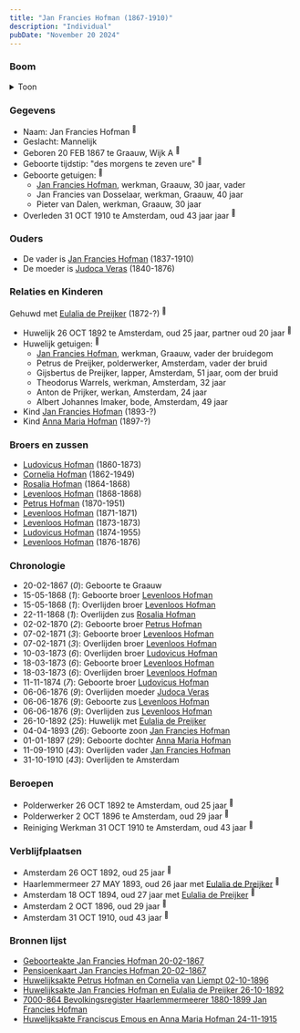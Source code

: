 ```yaml
---
title: "Jan Francies Hofman (1867-1910)"
description: "Individual"
pubDate: "November 20 2024"
---
```


### Boom
<details><summary>Toon</summary>

![test](https://www.plantuml.com/plantuml/svg/bPHVRzem5CNV_IckseSz8IKaJGf2j50bsz3-eBRRopGX9tR1mx6HxGYXYk--c-86r6fh-XJd-bxxftEEV6qTDQwk9B5heJRKq0eAMgwNHjUAtMYf3JX3bSKjhXnP2SQX5AQK_B3crSRjeE9LmOqzbApZXcktst1oScefgRNmI01WgWtZvdubohNYrev65HLgF8Q8x0dv0FEdgomvJ9pDg88S4Kh1BNpI3nLLPq0jV0w28Be0EC-Y_2AVuj6F3u9BjeVHiA35Rb5evoGVZY6yXDda6twY53uQIkljIQjTrr8kg6ABqcXh2ur8pKm8TzaSma4OFC_iMwAQwPB2JsweFQAaY99FioYB_eiI1vqP4fZzQB3Jv1N2QBZbZ0crnBP-07asnRuaVAB9aIQCu5oAvShjk9HwYqHxuWNhzNm7yTZ7Wf_40cxruuHqy03Re7NmRI-EiDszY4BuVdD_y69IDV5Yj6goukcoMb8fA63sveQBFsjkMheqxcHBZ59_QQJkmvtJcmrsuJblert1rJzCIGxCbuD-QyeWUMrA1u7JJY6FOJA_RUwBJZHw7_z4AGfVgK4fNo8atS8zIDz_kS-GJ-4W8TwsOy5hr_DglFZt0nZiN_ZyCAv-jnlacYk6ZzjV)
</details>

### Gegevens
- Naam: Jan Francies Hofman <sup><a href="../s00412/" style="text-decoration:none" title="Geboorteakte Jan Francies Hofman 20-02-1867">:link:</a></sup>
- Geslacht: Mannelijk
- Geboren 20 FEB 1867 te Graauw, Wijk A <sup><a href="../s00412/" style="text-decoration:none" title="Geboorteakte Jan Francies Hofman 20-02-1867">:link:</a></sup>
- Geboorte tijdstip: "des morgens te zeven ure" <sup><a href="../s00412/" style="text-decoration:none" title="Geboorteakte Jan Francies Hofman 20-02-1867">:link:</a></sup>
- Geboorte getuigen: <sup><a href="../s00412/" style="text-decoration:none" title="Geboorteakte Jan Francies Hofman 20-02-1867">:link:</a></sup>
  - [Jan Francies Hofman](../i00035/), werkman, Graauw, 30 jaar, vader
  - Jan Francies van Dosselaar, werkman, Graauw, 40 jaar
  - Pieter van Dalen, werkman, Graauw, 30 jaar
- Overleden 31 OCT 1910 te Amsterdam, oud 43 jaar jaar <sup><a href="../s00433/" style="text-decoration:none" title="Pensioenkaart Jan Francies Hofman 20-02-1867">:link:</a></sup>

### Ouders
- De vader is [Jan Francies Hofman](../i00035/) (1837-1910)
- De moeder is [Judoca Veras](../i00037/) (1840-1876)

### Relaties en Kinderen

Gehuwd met [Eulalia de Preijker](../i00274/) (1872-?) <sup><a href="../s00457/" style="text-decoration:none" title="Huwelijksakte Jan Francies Hofman en Eulalia de Preijker 26-10-1892">:link:</a></sup>
- Huwelijk 26 OCT 1892 te Amsterdam, oud 25 jaar, partner oud 20 jaar <sup><a href="../s00457/" style="text-decoration:none" title="Huwelijksakte Jan Francies Hofman en Eulalia de Preijker 26-10-1892">:link:</a></sup>
- Huwelijk getuigen:  <sup><a href="../s00457/" style="text-decoration:none" title="Huwelijksakte Jan Francies Hofman en Eulalia de Preijker 26-10-1892">:link:</a></sup>
  - [Jan Francies Hofman](../i00035/), werkman, Graauw, vader der bruidegom
  - Petrus de Preijker, polderwerker, Amsterdam, vader der bruid
  - Gijsbertus de Preijker, lapper, Amsterdam, 51 jaar, oom der bruid
  - Theodorus Warrels, werkman, Amsterdam, 32 jaar
  - Anton de Prijker, werkan, Amsterdam, 24 jaar
  - Albert Johannes Imaker, bode, Amsterdam, 49 jaar
- Kind [Jan Francies Hofman](../i00275/) (1893-?)
- Kind [Anna Maria Hofman](../i00276/) (1897-?)

### Broers en zussen
- [Ludovicus Hofman](../i00243/) (1860-1873)
- [Cornelia Hofman](../i00244/) (1862-1949)
- [Rosalia Hofman](../i00245/) (1864-1868)
- [Levenloos Hofman](../i00247/) (1868-1868)
- [Petrus Hofman](../i00248/) (1870-1951)
- [Levenloos Hofman](../i00249/) (1871-1871)
- [Levenloos Hofman](../i00250/) (1873-1873)
- [Ludovicus Hofman](../i00251/) (1874-1955)
- [Levenloos Hofman](../i00252/) (1876-1876)

### Chronologie
- 20-02-1867 (<i>0</i>): Geboorte te Graauw
- 15-05-1868 (<i>1</i>): Geboorte broer [Levenloos Hofman](../i00247/)
- 15-05-1868 (<i>1</i>): Overlijden broer [Levenloos Hofman](../i00247/)
- 22-11-1868 (<i>1</i>): Overlijden zus [Rosalia Hofman](../i00245/)
- 02-02-1870 (<i>2</i>): Geboorte broer [Petrus Hofman](../i00248/)
- 07-02-1871 (<i>3</i>): Geboorte broer [Levenloos Hofman](../i00249/)
- 07-02-1871 (<i>3</i>): Overlijden broer [Levenloos Hofman](../i00249/)
- 10-03-1873 (<i>6</i>): Overlijden broer [Ludovicus Hofman](../i00243/)
- 18-03-1873 (<i>6</i>): Geboorte broer [Levenloos Hofman](../i00250/)
- 18-03-1873 (<i>6</i>): Overlijden broer [Levenloos Hofman](../i00250/)
- 11-11-1874 (<i>7</i>): Geboorte broer [Ludovicus Hofman](../i00251/)
- 06-06-1876 (<i>9</i>): Overlijden moeder [Judoca Veras](../i00037/)
- 06-06-1876 (<i>9</i>): Geboorte zus [Levenloos Hofman](../i00252/)
- 06-06-1876 (<i>9</i>): Overlijden zus [Levenloos Hofman](../i00252/)
- 26-10-1892 (<i>25</i>): Huwelijk met [Eulalia de Preijker](../i00274/)
- 04-04-1893 (<i>26</i>): Geboorte zoon [Jan Francies Hofman](../i00275/)
- 01-01-1897 (<i>29</i>): Geboorte dochter [Anna Maria Hofman](../i00276/)
- 11-09-1910 (<i>43</i>): Overlijden vader [Jan Francies Hofman](../i00035/)
- 31-10-1910 (<i>43</i>): Overlijden te Amsterdam

### Beroepen
- Polderwerker 26 OCT 1892 te Amsterdam, oud 25 jaar <sup><a href="../s00457/" style="text-decoration:none" title="Huwelijksakte Jan Francies Hofman en Eulalia de Preijker 26-10-1892">:link:</a></sup>
- Polderwerker 2 OCT 1896 te Amsterdam, oud 29 jaar <sup><a href="../s00455/" style="text-decoration:none" title="Huwelijksakte Petrus Hofman en Cornelia van Liempt 02-10-1896">:link:</a></sup>
- Reiniging Werkman 31 OCT 1910 te Amsterdam, oud 43 jaar <sup><a href="../s00433/" style="text-decoration:none" title="Pensioenkaart Jan Francies Hofman 20-02-1867">:link:</a></sup>

### Verblijfplaatsen
- Amsterdam  26 OCT 1892, oud 25 jaar  <sup><a href="../s00457/" style="text-decoration:none" title="Huwelijksakte Jan Francies Hofman en Eulalia de Preijker 26-10-1892">:link:</a></sup>
- Haarlemmermeer  27 MAY 1893, oud 26 jaar met [Eulalia de Preijker](../i00274/) <sup><a href="../s00458/" style="text-decoration:none" title="7000-864 Bevolkingsregister Haarlemmermeerer 1880-1899 Jan Francies Hofman">:link:</a></sup>
- Amsterdam  18 OCT 1894, oud 27 jaar met [Eulalia de Preijker](../i00274/) <sup><a href="../s00458/" style="text-decoration:none" title="7000-864 Bevolkingsregister Haarlemmermeerer 1880-1899 Jan Francies Hofman">:link:</a></sup>
- Amsterdam  2 OCT 1896, oud 29 jaar  <sup><a href="../s00455/" style="text-decoration:none" title="Huwelijksakte Petrus Hofman en Cornelia van Liempt 02-10-1896">:link:</a></sup>
- Amsterdam  31 OCT 1910, oud 43 jaar  <sup><a href="../s00433/" style="text-decoration:none" title="Pensioenkaart Jan Francies Hofman 20-02-1867">:link:</a></sup>

### Bronnen lijst
- [Geboorteakte Jan Francies Hofman 20-02-1867](../s00412/)
- [Pensioenkaart Jan Francies Hofman 20-02-1867](../s00433/)
- [Huwelijksakte Petrus Hofman en Cornelia van Liempt 02-10-1896](../s00455/)
- [Huwelijksakte Jan Francies Hofman en Eulalia de Preijker 26-10-1892](../s00457/)
- [7000-864 Bevolkingsregister Haarlemmermeerer 1880-1899 Jan Francies Hofman](../s00458/)
- [Huwelijksakte Franciscus Emous en Anna Maria Hofman 24-11-1915 ](../s00459/)